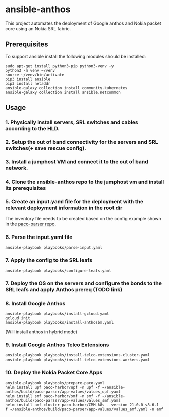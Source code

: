 # ansible-anthos

This project automates the deployment of Google anthos and Nokia packet core using an Nokia SRL fabric.

## Prerequisites

To support ansible install the following modules should be installed:

```
sudo apt-get install python3-pip python3-venv -y
python3 -m venv ~/venv
source ~/venv/bin/activate
pip3 install ansible
pip3 install netaddr
ansible-galaxy collection install community.kubernetes
ansible-galaxy collection install ansible.netcommon 
```

## Usage

### 1. Physically install servers, SRL switches and cables according to the HLD.
### 2. Setup the out of band connectivity for the servers and SRL switches(+ save rescue config).
### 3. Install a jumphost VM and connect it to the out of band network.
### 4. Clone the ansible-anthos repo to the jumphost vm and install its prerequisites
### 5. Create an input.yaml file for the deployment with the relevant deployment information in the root dir

The inventory file needs to be created based on the config example shown in the [paco-parser repo](https://github.com/nokia-paco-automation/paco-parser/blob/master/conf/paco-deployment-telenet-multinet.yaml).

### 6. Parse the input.yaml file

```
ansible-playbook playbooks/parse-input.yaml
```

### 7. Apply the config to the SRL leafs

```
ansible-playbook playbooks/configure-leafs.yaml
```

### 7. Deploy the OS on the servers and configure the bonds to the SRL leafs and apply Anthos prereq (TODO link)

### 8. Install Google Anthos
```
ansible-playbook playbooks/install-gcloud.yaml
gcloud init
ansible-playbook playbooks/install-anthosbm.yaml
```
(Will install anthos in hybrid mode)
### 9. Install Google Anthos Telco Extensions
```
ansible-playbook playbooks/install-telco-extensions-cluster.yaml
ansible-playbook playbooks/install-telco-extensions-workers.yaml
```
### 10. Deploy the Nokia Packet Core Apps
```
ansible-playbook playbooks/prepare-paco.yaml
helm install upf paco-harbor/upf -n upf -f ~/ansible-anthos/build/paco-parser/app-values/values_upf.yaml 
helm install smf paco-harbor/smf -n smf -f ~/ansible-anthos/build/paco-parser/app-values/values_smf.yaml
helm install amf-cluster paco-harbor/CMM-k8s --version 21.0.0-v8.6.1 -f ~/ansible-anthos/build/paco-parser/app-values/values_amf.yaml -n amf
```



